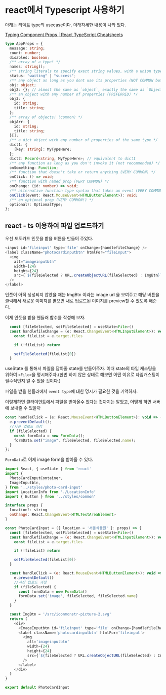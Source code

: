 # react에서 Typescript 사용하기

아래는 리엑트 type의 usecase이다. 아래자세한 내용이 나와 있다.

[Typing Component Props | React TypeScript Cheatsheets](https://react-typescript-cheatsheet.netlify.app/docs/basic/getting-started/basic_type_example)

```ts
type AppProps = {
  message: string;
  count: number;
  disabled: boolean;
  /** array of a type! */
  names: string[];
  /** string literals to specify exact string values, with a union type to join them together */
  status: "waiting" | "success";
  /** any object as long as you dont use its properties (NOT COMMON but useful as placeholder) */
  obj: object;
  obj2: {}; // almost the same as `object`, exactly the same as `Object`
  /** an object with any number of properties (PREFERRED) */
  obj3: {
    id: string;
    title: string;
  };
  /** array of objects! (common) */
  objArr: {
    id: string;
    title: string;
  }[];
  /** a dict object with any number of properties of the same type */
  dict1: {
    [key: string]: MyTypeHere;
  };
  dict2: Record<string, MyTypeHere>; // equivalent to dict1
  /** any function as long as you don't invoke it (not recommended) */
  onSomething: Function;
  /** function that doesn't take or return anything (VERY COMMON) */
  onClick: () => void;
  /** function with named prop (VERY COMMON) */
  onChange: (id: number) => void;
  /** alternative function type syntax that takes an event (VERY COMMON) */
  onClick(event: React.MouseEvent<HTMLButtonElement>): void;
  /** an optional prop (VERY COMMON!) */
  optional?: OptionalType;
};
```

## react - ts 이용하여 파일 업로드하기

우선 포토카드 인풋을 받을 버튼을 만들어 주었다.

```js
<input id='fileinput' type='file' onChange={handlefileChange} />
<label className="photocardinputbtn" htmlFor="fileinput">
  <img
    alt="imageinputbtn"
    width={24}
    height={24}
    src={`${fileSelected ? URL.createObjectURL(fileSelected) : ImgBtn}`}
  />
</label>
```

인풋이 아직 생성되지 않았을 때는 ImgBtn 이라는 image url 을 보여주고 해당 버튼을 클릭해서 새로운 이미지를 받으면
새로 업로드된 이미지를 preview할 수 있도록 해준다.

이제 인풋을 받을 핸들러 함수를 작성해 보자.

```js
  const [fileSelected, setFileSelected] = useState<File>()
  const handlefileChange = (e: React.ChangeEvent<HTMLInputElement>): void => {
    const fileList = e.target.files

    if (!fileList) return

    setFileSelected(fileList[0])
  }
```

useState 를 통해서 파일을 담아줄 state를 만들어주자. 이때 state의 타입 캐스팅을 위하여 `<File>`을 명시해주자.(한번 하지 않은 상태로 해보면 어떤 이유로 타입캐스팅이 필수적인지 알 수 있을 것이다.)

파일을 받을 핸들러에서 `event type`에 대한 명시가 필요한 것을 기억하자.

이렇게하면 클라이언트에서 파일을 받아올수 있다는 것까지는 알았고, 어떻게 하면 서버에 보내줄 수 있을까

```js
const handleClick = (e: React.MouseEvent<HTMLButtonElement>): void => {
  e.preventDefault();
  //사진 업로드 과정
  if (fileSelected) {
    const formData = new FormData();
    formData.set("image", fileSelected, fileSelected.name);
  }
};
```

`FormData`로 이제 image form을 받아올 수 있다.

```js
import React, { useState } from 'react'
import {
  PhotoCardInputContainer,
  ImageInputbtn,
} from '../styles/photo-card-input'
import LocationInfo from './LocationInfo'
import { Button } from '../styles/common'

interface props {
  location?: string
  onChange: React.ChangeEvent<HTMLTextAreaElement>
}

const PhotoCardInput = ({ location = '서울식물원' }: props) => {
  const [fileSelected, setFileSelected] = useState<File>()
  const handlefileChange = (e: React.ChangeEvent<HTMLInputElement>): void => {
    const fileList = e.target.files

    if (!fileList) return

    setFileSelected(fileList[0])
  }

  const handleClick = (e: React.MouseEvent<HTMLButtonElement>): void => {
    e.preventDefault()
    //사진 업로드 과정
    if (fileSelected) {
      const formData = new FormData()
      formData.set('image', fileSelected, fileSelected.name)
    }
  }

  const ImgBtn = '/src/iconmonstr-picture-2.svg'
  return (
    <div>
      <ImageInputbtn id='fileinput' type='file' onChange={handlefileChange} />
      <label className='photocardinputbtn' htmlFor='fileinput'>
        <img
          alt='imageinputbtn'
          width={24}
          height={24}
          src={`${fileSelected ? URL.createObjectURL(fileSelected) : ImgBtn}`}
        />
      </label>
    </div>
  )
}

export default PhotoCardInput
```
